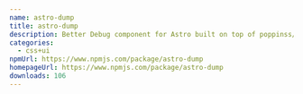 ```yaml
---
name: astro-dump
title: astro-dump
description: Better Debug component for Astro built on top of poppinss/dumper
categories:
  - css+ui
npmUrl: https://www.npmjs.com/package/astro-dump
homepageUrl: https://www.npmjs.com/package/astro-dump
downloads: 106
---
```

